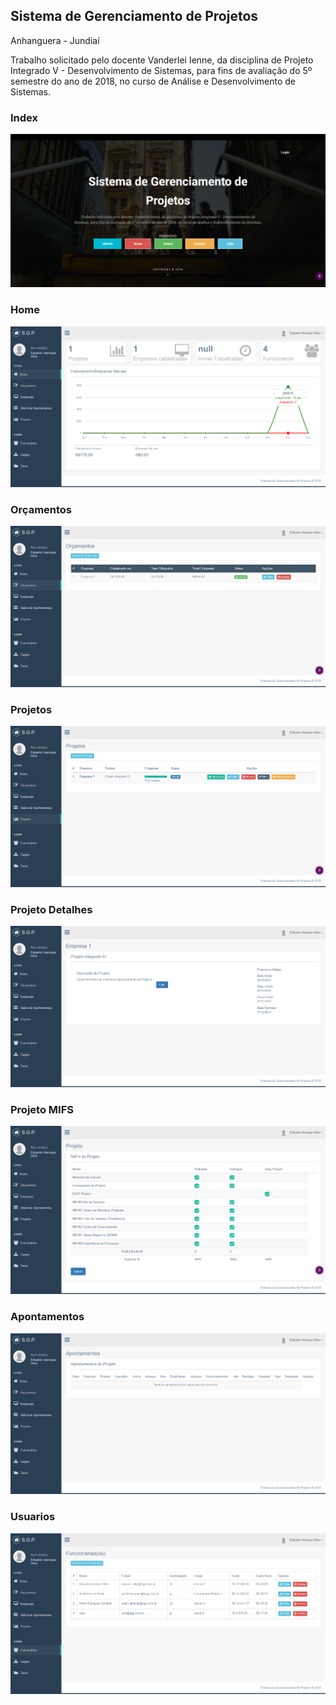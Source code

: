 ## Sistema de Gerenciamento de Projetos

Anhanguera - Jundiaí

Trabalho solicitado pelo docente Vanderlei Ienne, da disciplina de Projeto Integrado V - Desenvolvimento de Sistemas, para fins de avaliação do 5º semestre do ano de 2018, no curso de  Análise e Desenvolvimento de Sistemas.

### Index
![alt text](https://raw.githubusercontent.com/joaoleo/projeto/branch/images/index.png)
### Home
![alt text](https://raw.githubusercontent.com/joaoleo/projeto/branch/images/home.png)
### Orçamentos
![alt text](https://raw.githubusercontent.com/joaoleo/projeto/branch/images/orcamentos.png)
### Projetos
![alt text](https://raw.githubusercontent.com/joaoleo/projeto/branch/images/projetos.png)
### Projeto Detalhes
![alt text](https://raw.githubusercontent.com/joaoleo/projeto/branch/images/projeto_detalhes.png)
### Projeto MIFS
![alt text](https://raw.githubusercontent.com/joaoleo/projeto/branch/images/projeto_mifs.png)
### Apontamentos
![alt text](https://raw.githubusercontent.com/joaoleo/projeto/branch/images/apontamentos.png)
### Usuarios
![alt text](https://raw.githubusercontent.com/joaoleo/projeto/branch/images/usuarios.png)
